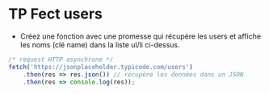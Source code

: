 # TP Fect users

- Créez une fonction avec une promesse qui récupère les users et affiche les noms (clé name) dans la liste ul/li ci-dessus.


```js
/* request HTTP asynchrone */
fetch('https://jsonplaceholder.typicode.com/users')
    .then(res => res.json()) // récupère les données dans un JSON
    .then(res => console.log(res));

```